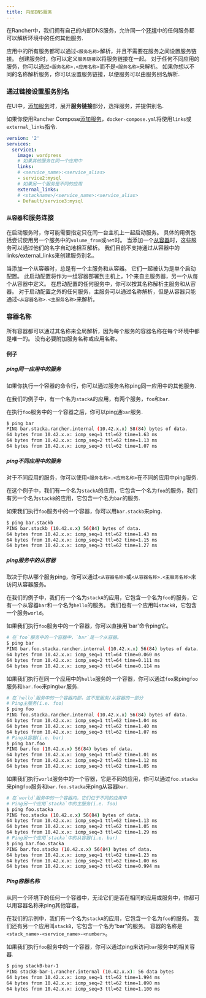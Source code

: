 ```yaml
---
title: 内部DNS服务
---
```


在Rancher中，我们拥有自己的内部DNS服务，允许同一个[环境](/docs/rancher/v1.x/cn/configuration/environments/)中的任何服务都可以解析环境中的任何其他服务.

应用中的所有服务都可以通过`<服务名称>`解析，并且不需要在服务之间设置服务链接。 创建服务时，你可以定义`服务链接`以将服务链接在一起。 对于任何不同应用的服务，你可以通过`<服务名称>.<应用名称>`而不是`<服务名称>`来解析。 如果你想以不同的名称解析服务，你可以设置服务链接，以便服务可以由服务别名解析.

### 通过链接设置服务别名

在UI中，[添加服务](/docs/rancher/v1.x/cn/infrastructure/cattle/adding-services/#在ui中添加服务)时，展开**服务链接**部分，选择服务，并提供别名.

如果你使用Rancher Compose[添加服务](/docs/rancher/v1.x/cn/infrastructure/cattle/services/#使用-rancher-compose-添加服务)，`docker-compose.yml`将使用`links`或`external_links`指令.

```yaml
version: '2'
services:
  service1:
    image: wordpress
    # 如果其他服务在同一个应用中
    links:
    # <service_name>:<service_alias>
    - service2:mysql
    # 如果另一个服务是不同的应用
    external_links:
    # <stackname>/<service_name>:<service_alias>
    - Default/service3:mysql
```

### `从容器`和服务连接

在启动服务时，你可能需要指定只在同一台主机上一起启动服务。 具体的用例包括尝试使用另一个服务中的`volume_from`或`net`时。 当添加一个[从容器](/docs/rancher/v1.x/cn/infrastructure/cattle/adding-services/#sidekick-服务)时，这些服务可以通过他们的名字自动地相互解析。 我们目前不支持通过从容器中的links/external_links来创建服务别名。

当添加一个从容器时，总是有一个主服务和从容器。 它们一起被认为是单个启动配置。 此启动配置将作为一组容器部署到主机上，1个来自主服务器，另一个从每个从容器中定义。 在启动配置的任何服务中，你可以按其名称解析主服务和从容器。 对于启动配置之外的任何服务，主服务可以通过名称解析，但是从容器只能通过`<从容器名称>.<主服务名称>`来解析。

### 容器名称

所有容器都可以通过其名称来全局解析，因为每个服务的容器名称在每个环境中都是唯一的。 没有必要附加服务名称或应用名称。

#### 例子

##### ping同一应用中的服务

如果你执行一个容器的命令行，你可以通过服务名称ping同一应用中的其他服务.

在我们的例子中，有一个名为`stackA`的应用，有两个服务，`foo`和`bar`.

在执行`foo`服务中的一个容器之后，你可以ping通`bar`服务.

```bash
$ ping bar
PING bar.stacka.rancher.internal (10.42.x.x) 58(84) bytes of data.
64 bytes from 10.42.x.x: icmp_seq=1 ttl=62 time=1.63 ms
64 bytes from 10.42.x.x: icmp_seq=2 ttl=62 time=1.13 ms
64 bytes from 10.42.x.x: icmp_seq=3 ttl=62 time=1.07 ms
```

##### ping不同应用中的服务

对于不同应用的服务，你可以使用`<服务名称>.<应用名称>`在不同的应用中ping服务.

在这个例子中，我们有一个名为`stackA`的应用，它包含一个名为`foo`的服务，我们有另一个名为`stackB`的应用，它包含一个名为`bar`的服务.

如果我们执行`foo`服务中的一个容器，你可以用`bar.stackb`来ping.

```bash
$ ping bar.stackb
PING bar.stackb (10.42.x.x) 56(84) bytes of data.
64 bytes from 10.42.x.x: icmp_seq=1 ttl=62 time=1.43 ms
64 bytes from 10.42.x.x: icmp_seq=2 ttl=62 time=1.15 ms
64 bytes from 10.42.x.x: icmp_seq=3 ttl=62 time=1.27 ms
```

##### ping服务中的从容器

取决于你从哪个服务ping，你可以通过`<从容器名称>`或`<从容器名称>.<主服务名称>`来访问从容器服务。

在我们的例子中，我们有一个名为`stackA`的应用，它包含一个名为`foo`的服务，它有一个从容器`bar`和一个名为`hello`的服务。 我们也有一个应用叫`stackB`，它包含一个服务`world`。

如果我们执行`foo`服务中的一个容器，你可以直接用`bar'命令ping它。

```bash
# 在`foo`服务中的一个容器中，`bar`是一个从容器。
$ ping bar
PING bar.foo.stacka.rancher.internal (10.42.x.x) 56(84) bytes of data.
64 bytes from 10.42.x.x: icmp_seq=1 ttl=64 time=0.060 ms
64 bytes from 10.42.x.x: icmp_seq=2 ttl=64 time=0.111 ms
64 bytes from 10.42.x.x: icmp_seq=3 ttl=64 time=0.114 ms
```

如果我们执行在同一个应用中的`hello`服务的一个容器，你可以通过`foo`来ping`foo`服务和`bar.foo`来ping`bar`服务.

```bash
# 在`hello`服务中的一个容器内部，这不是服务/从容器的一部分
# Ping主服务(i.e. foo)
$ ping foo
PING foo.stacka.rancher.internal (10.42.x.x) 56(84) bytes of data.
64 bytes from 10.42.x.x: icmp_seq=1 ttl=62 time=1.04 ms
64 bytes from 10.42.x.x: icmp_seq=2 ttl=62 time=1.40 ms
64 bytes from 10.42.x.x: icmp_seq=3 ttl=62 time=1.07 ms
# Ping从容器(i.e. bar)
$ ping bar.foo
PING bar.foo (10.42.x.x) 56(84) bytes of data.
64 bytes from 10.42.x.x: icmp_seq=1 ttl=62 time=1.01 ms
64 bytes from 10.42.x.x: icmp_seq=2 ttl=62 time=1.12 ms
64 bytes from 10.42.x.x: icmp_seq=3 ttl=62 time=1.05 ms
```

如果我们执行`world`服务中的一个容器，它是不同的应用，你可以通过`foo.stacka`来ping`foo`服务和`bar.foo.stacka`来ping从容器`bar`.

```bash
# 在`world`服务中的一个容器内，它们位于不同的应用中
# Ping另一个应用`stacka`中的主服务(i.e. foo)
$ ping foo.stacka
PING foo.stacka (10.42.x.x) 56(84) bytes of data.
64 bytes from 10.42.x.x: icmp_seq=1 ttl=62 time=1.13 ms
64 bytes from 10.42.x.x: icmp_seq=2 ttl=62 time=1.05 ms
64 bytes from 10.42.x.x: icmp_seq=3 ttl=62 time=1.29 ms
# Ping另一个应用`stacka`中的从容器(i.e. bar)
$ ping bar.foo.stacka
PING bar.foo.stacka (10.42.x.x) 56(84) bytes of data.
64 bytes from 10.42.x.x: icmp_seq=1 ttl=62 time=1.23 ms
64 bytes from 10.42.x.x: icmp_seq=2 ttl=62 time=1.00 ms
64 bytes from 10.42.x.x: icmp_seq=3 ttl=62 time=0.994 ms
```

##### Ping容器名称

从同一个环境下的任何一个容器中，无论它们是否在相同的应用或服务中，你都可以用容器名称来ping其他容器，

在我们的示例中，我们有一个名为`stackA`的应用，它包含一个名为`foo`的服务。 我们还有另一个应用叫`stackB`，它包含一个名为“bar”的服务。 容器的名称是`<stack_name>-<service_name>-<number>`。

如果我们执行`foo`服务中的一个容器，你可以通过ping来访问`bar`服务中的相关容器.

```bash
$ ping stackB-bar-1
PING stackB-bar-1.rancher.internal (10.42.x.x): 56 data bytes
64 bytes from 10.42.x.x: icmp_seq=1 ttl=62 time=1.994 ms
64 bytes from 10.42.x.x: icmp_seq=2 ttl=62 time=1.090 ms
64 bytes from 10.42.x.x: icmp_seq=3 ttl=62 time=1.100 ms
```
